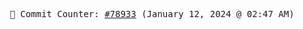 <p align="center">
    <samp>
        📮 Commit Counter: <a href="https://github.com/Javascript-void0/Javascript-void0/commits/main">#78933</a> (January 12, 2024 @ 02:47 AM)
    </samp>
</p>